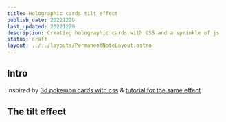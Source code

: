 ```yaml
---
title: Holographic cards tilt effect
publish_date: 20221229
last_updated: 20221229
description: Creating holographic cards with CSS and a sprinkle of js
status: draft
layout: ../../layouts/PermanentNoteLayout.astro
---
```


## Intro

inspired by [3d pokemon cards with css](https://deck-24abcd.netlify.app/) &  [tutorial for the same effect](https://twitter.com/akella/status/1584473504975446016?s=20&t=2l6I8nucAA3OYEAPHUHTPg)



## The tilt effect

